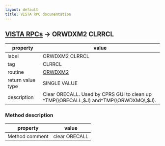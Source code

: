 ```yaml
---
layout: default
title: VISTA RPC documentation
---
```




## [VISTA RPCs](TableOfContent.md) &#8594; ORWDXM2 CLRRCL 

 property | value 
--- | --- 
 label | ORWDXM2 CLRRCL
 tag | CLRRCL
 routine | [ORWDXM2](http://code.osehra.org/dox/Routine_ORWDXM2_source.html)
 return value type | SINGLE VALUE
 description | Clear ORECALL.  Used by CPRS GUI to clean up ^TMP(\ORECALL\,$J) and^TMP(\ORWDXMQ\,$J).


### Method description

 property | value 
--- | --- 
 Method comment | clear ORECALL